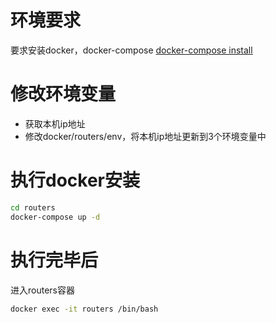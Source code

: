 # 环境要求
要求安装docker，docker-compose
[docker-compose install](https://docs.docker.com/compose/install/)

# 修改环境变量
- 获取本机ip地址
- 修改docker/routers/env，将本机ip地址更新到3个环境变量中

# 执行docker安装
``` sh
cd routers
docker-compose up -d
```

# 执行完毕后
进入routers容器
``` sh
docker exec -it routers /bin/bash
```

